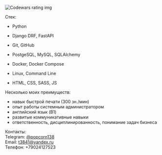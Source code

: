 ![Codewars rating img](https://www.codewars.com/users/module_b/badges/large)

Стек:
+ Python
+ Django DRF, FastAPI
+ Git, GitHub
+ PostgeSQL, MySQL, SQLAlchemy
+ Docker, Docker Compose
+ Linux, Command Line

+ HTML, CSS, SASS, JS

Несколько моих преимуществ:
+ навык быстрой печати (300 зн./мин)
+ опыт работы системным администратором
+ английский язык (B1)
+ развитые коммуникативные навыки
+ ответственность, дисциплинированность, понимание задач бизнеса

Контакты:   
Telegram: [@popcorn138](https://t.me/popcorn138)  
Email: [t3841@yandex.ru](mailto:t3841@yandex.ru)  
Телефон: +79024127523 


